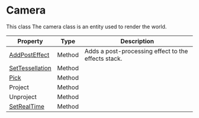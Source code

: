# Camera #
This class The camera class is an entity used to render the world.

| Property | Type | Description |
| ----- | ----- | ----- |
| [AddPostEffect](API_Camera_AddPostEffect) | Method | Adds a post-processing effect to the effects stack. | 
| [SetTessellation](API_Camera_SetTessellation.md) | Method |  |
| [Pick](API_Camera_Pick.md) | Method | |
| Project | Method | |
| Unproject | Method | |
| [SetRealTime](API_Camera_SetRealTime.md) | Method | |
